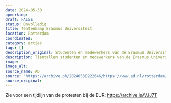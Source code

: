 ```yaml
---
date: 2024-05-30
opmerking: 
draft: FALSE
status: Onvolledig
title: Tentenkamp Erasmus Universiteit
location: Rotterdam
coordinates: 
category: acties
tags: []
description_original: Studenten en medewerkers van de Erasmus Universiteit in Rotterdam voeren sinds donderdagmiddag protest uit solidariteit met Palestina. Twee weken geleden werd, na een afgeblazen actie, al aangekondigd dat er een nieuwe, onverwachte demonstratie zou komen.
description: Tientallen studenten en medewerkers van de Erasmus Universiteit in Rotterdam voeren protest uit solidariteit met Palestina op campus Woudestein. Ze zetten tenten voor Food Plaza, en er is een met een drumband. 
image: 
image_alt: 
source_name: AD
source: "https://archive.ph/20240530222646/https://www.ad.nl/rotterdam/alsnog-pro-palestinaprotest-op-erasmus-universiteit-tentenkamp-opgezet-studenten-blijven-overnachten~a8403b83/#selection-1757.11-1761.72"
source_original: 
---
```

Zie voor een tijdlijn van de protesten bij de EUR: https://archive.is/VJJ7T